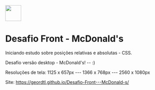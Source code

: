  <div style="boder-radius: 5px">
  <img height="50" width="50" src="https://th.bing.com/th/id/R.bddb092bd4308d7ae43f26869c83958d?rik=HeJ2pa%2bV%2bVtLkg&riu=http%3a%2f%2fwww.bhwt.org.uk%2fwp-content%2fuploads%2f2015%2f03%2fMcdonalds_Logo.jpg&ehk=0D7r2idvlHbCmzO78w9RU8t5x%2bMiD4KqIug9A%2bSKH6s%3d&risl=&pid=ImgRaw&r=0"> 
</div>
 

# Desafio Front - McDonald's
Iniciando estudo sobre posições relativas e absolutas - CSS.

Desafio versão desktop - McDonald's! -- :)

Resoluções de tela: 1125 x 657px ---
                    1366 x 768px ---
                    2560 x 1080px
                    
Site: https://geordtl.github.io/Desafio-Front---McDonald-s/
                    
